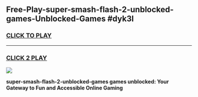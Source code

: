 
## Free-Play-super-smash-flash-2-unblocked-games-Unblocked-Games #dyk3l
<h3>
<a href="https://news.freeplayer.one?title=super-smash-flash-2-unblocked-games&ref=8M">CLICK TO PLAY</a></h3>
<hr>

<h3>
<a href="https://news.freeplayer.one?title=super-smash-flash-2-unblocked-games&ref=8M">CLICK 2 PLAY</a>
  
</h3>

<a href="https://news.freeplayer.one?title=super-smash-flash-2-unblocked-games&ref=8M"><img src="https://clearcache.store/games.png"></a>


**super-smash-flash-2-unblocked-games games unblocked: Your Gateway to Fun and Accessible Online Gaming**
